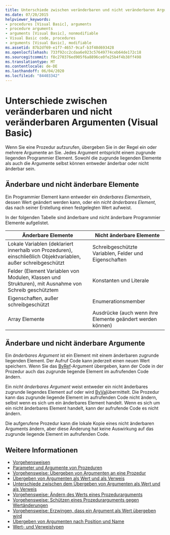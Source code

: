 ```yaml
---
title: Unterschiede zwischen veränderbaren und nicht veränderbaren Argumenten
ms.date: 07/20/2015
helpviewer_keywords:
- procedures [Visual Basic], arguments
- procedure arguments
- arguments [Visual Basic], nonmodifiable
- Visual Basic code, procedures
- arguments [Visual Basic], modifiable
ms.assetid: 87b2df69-e1f7-4657-9caf-b3f48d693428
ms.openlocfilehash: 733f92cc2cdaa6e923c57649774ceb64de172c18
ms.sourcegitcommit: f8c270376ed905f6a8896ce0fe25b4f4b38ff498
ms.translationtype: MT
ms.contentlocale: de-DE
ms.lasthandoff: 06/04/2020
ms.locfileid: "84403342"
---
```

# <a name="differences-between-modifiable-and-nonmodifiable-arguments-visual-basic"></a>Unterschiede zwischen veränderbaren und nicht veränderbaren Argumenten (Visual Basic)
Wenn Sie eine Prozedur aufzurufen, übergeben Sie in der Regel ein oder mehrere Argumente an Sie. Jedes Argument entspricht einem zugrunde liegenden Programmier Element. Sowohl die zugrunde liegenden Elemente als auch die Argumente selbst können entweder änderbar oder nicht änderbar sein.  
  
## <a name="modifiable-and-nonmodifiable-elements"></a>Änderbare und nicht änderbare Elemente  
 Ein Programmier Element kann entweder ein *änderbares Element*sein, dessen Wert geändert werden kann, oder ein *nicht änderbares Element*, das nach seiner Erstellung einen festgelegten Wert aufweist.  
  
 In der folgenden Tabelle sind änderbare und nicht änderbare Programmier Elemente aufgelistet.  
  
|Änderbare Elemente|Nicht änderbare Elemente|  
|-------------------------|----------------------------|  
|Lokale Variablen (deklariert innerhalb von Prozeduren), einschließlich Objektvariablen, außer schreibgeschützt|Schreibgeschützte Variablen, Felder und Eigenschaften|  
|Felder (Element Variablen von Modulen, Klassen und Strukturen), mit Ausnahme von Schreib geschütztem|Konstanten und Literale|  
|Eigenschaften, außer schreibgeschützt|Enumerationsmember|  
|Array Elemente|Ausdrücke (auch wenn ihre Elemente geändert werden können)|  
  
## <a name="modifiable-and-nonmodifiable-arguments"></a>Änderbare und nicht änderbare Argumente  
 Ein *änderbares Argument* ist ein Element mit einem änderbaren zugrunde liegenden Element. Der Aufruf Code kann jederzeit einen neuen Wert speichern. Wenn Sie das [ByRef](../../../language-reference/modifiers/byref.md)-Argument übergeben, kann der Code in der Prozedur auch das zugrunde liegende Element im aufrufenden Code ändern.  
  
 Ein *nicht änderbares Argument* weist entweder ein nicht änderbares zugrunde liegendes Element auf oder wird [ByVal](../../../language-reference/modifiers/byval.md)übermittelt. Die Prozedur kann das zugrunde liegende Element im aufrufenden Code nicht ändern, selbst wenn es sich um ein änderbares Element handelt. Wenn es sich um ein nicht änderbares Element handelt, kann der aufrufende Code es nicht ändern.  
  
 Die aufgerufene Prozedur kann die lokale Kopie eines nicht änderbaren Arguments ändern, aber diese Änderung hat keine Auswirkung auf das zugrunde liegende Element im aufrufenden Code.  
  
## <a name="see-also"></a>Weitere Informationen

- [Vorgehensweisen](./index.md)
- [Parameter und Argumente von Prozeduren](./procedure-parameters-and-arguments.md)
- [Vorgehensweise: Übergeben von Argumenten an eine Prozedur](./how-to-pass-arguments-to-a-procedure.md)
- [Übergeben von Argumenten als Wert und als Verweis](./passing-arguments-by-value-and-by-reference.md)
- [Unterschiede zwischen dem Übergeben von Argumenten als Wert und als Verweis](./differences-between-passing-an-argument-by-value-and-by-reference.md)
- [Vorgehensweise: Ändern des Werts eines Prozedurarguments](./how-to-change-the-value-of-a-procedure-argument.md)
- [Vorgehensweise: Schützen eines Prozedurarguments gegen Wertänderungen](./how-to-protect-a-procedure-argument-against-value-changes.md)
- [Vorgehensweise: Erzwingen, dass ein Argument als Wert übergeben wird](./how-to-force-an-argument-to-be-passed-by-value.md)
- [Übergeben von Argumenten nach Position und Name](./passing-arguments-by-position-and-by-name.md)
- [Wert- und Verweistypen](../data-types/value-types-and-reference-types.md)
